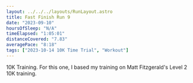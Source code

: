 ```yaml
---
layout: ../../../layouts/RunLayout.astro
title: Fast Finish Run 9
date: "2023-09-10"
hoursOfSleep: "N/A"
timeElapsed: "1:05:01"
distanceCovered: "7.83"
averagePace: "8:18"
tags: ["2023-10-14 10K Time Trial", "Workout"]
---
```


10K Training. For this one, I based my training on Matt Fitzgerald's Level 2 10K training.
